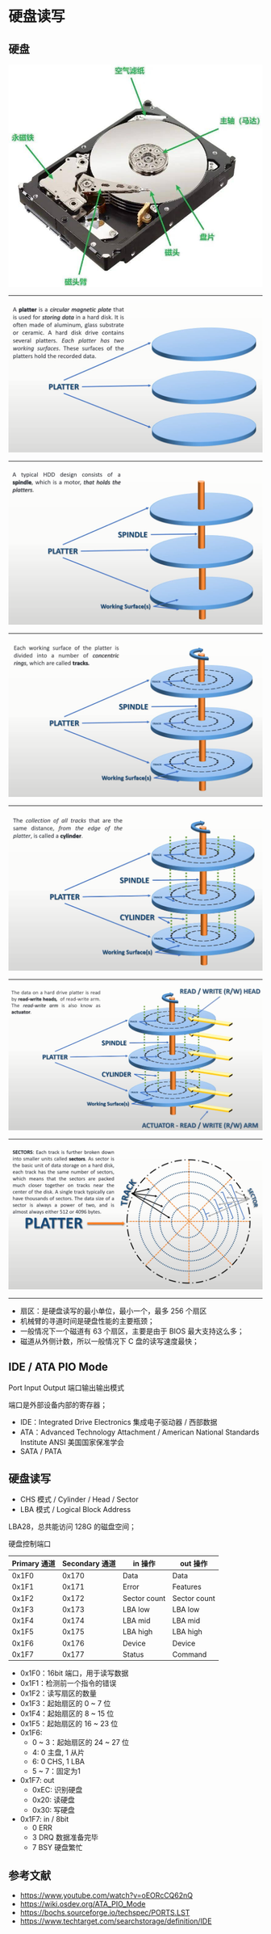 # 硬盘读写

## 硬盘

![](./images/harddisk_1.jpeg)

---

![](./images/harddisk_2.jpg)

---

![](./images/harddisk_3.jpg)

---

![](./images/harddisk_4.jpg)

---

![](./images/harddisk_5.jpg)

---

![](./images/harddisk_6.jpg)

---

![](./images/harddisk_7.jpg)

----

- 扇区：是硬盘读写的最小单位，最小一个，最多 256 个扇区
- 机械臂的寻道时间是硬盘性能的主要瓶颈；
- 一般情况下一个磁道有 63 个扇区，主要是由于 BIOS 最大支持这么多；
- 磁道从外侧计数，所以一般情况下 C 盘的读写速度最快；

## IDE / ATA PIO Mode

Port Input Output 端口输出输出模式

端口是外部设备内部的寄存器；

- IDE：Integrated Drive Electronics 集成电子驱动器 / 西部数据
- ATA：Advanced Technology Attachment  / American National Standards Institute ANSI 美国国家保准学会
- SATA / PATA

## 硬盘读写

- CHS 模式 / Cylinder / Head / Sector
- LBA 模式 / Logical Block Address

LBA28，总共能访问 128G 的磁盘空间；

硬盘控制端口

| Primary 通道            | Secondary 通道 | in 操作      | out 操作     |
| ----------------------- | -------------- | ------------ | ------------ |
| 0x1F0                   | 0x170          | Data         | Data         |
| 0x1F1                   | 0x171          | Error        | Features     |
| 0x1F2                   | 0x172          | Sector count | Sector count |
| 0x1F3                   | 0x173          | LBA low      | LBA low      |
| 0x1F4                   | 0x174          | LBA mid      | LBA mid      |
| 0x1F5                   | 0x175          | LBA high     | LBA high     |
| 0x1F6                   | 0x176          | Device       | Device       |
| 0x1F7                   | 0x177          | Status       | Command      |

- 0x1F0：16bit 端口，用于读写数据
- 0x1F1：检测前一个指令的错误
- 0x1F2：读写扇区的数量
- 0x1F3：起始扇区的 0 ~ 7 位
- 0x1F4：起始扇区的 8 ~ 15 位
- 0x1F5：起始扇区的 16 ~ 23 位
- 0x1F6:
    - 0 ~ 3：起始扇区的 24 ~ 27 位
    - 4: 0 主盘, 1 从片
    - 6: 0 CHS, 1 LBA
    - 5 ~ 7：固定为1
- 0x1F7: out
    - 0xEC: 识别硬盘
    - 0x20: 读硬盘
    - 0x30: 写硬盘
- 0x1F7: in / 8bit
    - 0 ERR
    - 3 DRQ 数据准备完毕
    - 7 BSY 硬盘繁忙

## 参考文献

- <https://www.youtube.com/watch?v=oEORcCQ62nQ>
- <https://wiki.osdev.org/ATA_PIO_Mode>
- <https://bochs.sourceforge.io/techspec/PORTS.LST>
- <https://www.techtarget.com/searchstorage/definition/IDE>

